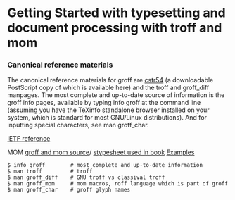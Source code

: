 # Getting Started with typesetting and document processing with troff and mom

### Canonical reference materials

The canonical reference materials for groff are [cstr54](https://www.troff.org/54.pdf) (a downloadable PostScript copy of which is available here) and the troff and groff_diff manpages. The most complete and up-to-date source of information is the groff info pages, available by typing info groff at the command line (assuming you have the TeXinfo standalone browser installed on your system, which is standard for most GNU/Linux distributions). And for inputting special characters, see man groff_char.

[IETF reference](https://tools.ietf.org/doc/groff/html/mom/intro.html#top)

MOM
[groff and mom source](https://www.schaffter.ca/shared/groff-and-mom.mom)/ [stypesheet used in book](https://www.schaffter.ca/shared/groff-and-mom-style.mom)
[Examples](https://www.schaffter.ca/mom/mom-04.html#examples)

```
$ info groff        # most complete and up-to-date information
$ man troff         # troff
$ man groff_diff    # GNU troff vs classival troff
$ man groff_mom     # mom macros, roff language which is part of groff
$ man groff_char    # groff glyph names
```
